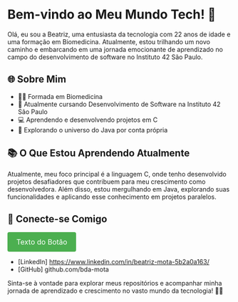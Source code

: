 # Bem-vindo ao Meu Mundo Tech! 👋

Olá, eu sou a Beatriz, uma entusiasta da tecnologia com 22 anos de idade e uma formação em Biomedicina. Atualmente, estou trilhando um novo caminho e embarcando em uma jornada emocionante de aprendizado no campo do desenvolvimento de software no Instituto 42 São Paulo.

## 🌐 Sobre Mim

- 👩‍🎓 Formada em Biomedicina
- 🚀 Atualmente cursando Desenvolvimento de Software na Instituto 42 São Paulo
- 💻 Aprendendo e desenvolvendo projetos em C
- 🌟 Explorando o universo do Java por conta própria

## 📚 O Que Estou Aprendendo Atualmente

Atualmente, meu foco principal é a linguagem C, onde tenho desenvolvido projetos desafiadores que contribuem para meu crescimento como desenvolvedora. Além disso, estou mergulhando em Java, explorando suas funcionalidades e aplicando esse conhecimento em projetos paralelos.

## 🤝 Conecte-se Comigo

<a href="https://www.linkedin.com/in/beatriz-mota-5b2a0a163/" style="background-color: #4CAF50; color: white; padding: 12px 20px; text-align: center; text-decoration: none; display: inline-block; border-radius: 4px; border: none; font-size: 16px;">Texto do Botão</a>


- [LinkedIn] https://www.linkedin.com/in/beatriz-mota-5b2a0a163/
- [GitHub] github.com/bda-mota

Sinta-se à vontade para explorar meus repositórios e acompanhar minha jornada de aprendizado e crescimento no vasto mundo da tecnologia! 🚀✨
